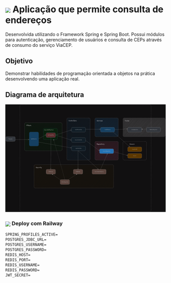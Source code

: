 <h1>
    <a href="https://www.dio.me/">
     <img align="center" width="40px" src="https://hermes.digitalinnovation.one/assets/diome/logo-minimized.png"></a>
    <span>Aplicação que permite consulta de endereços</span>
</h1>

Desenvolvida utilizando o Framework Spring e Spring Boot. Possui módulos para autenticação, gerenciamento de usuários e consulta de CEPs através de consumo do serviço ViaCEP.

## Objetivo
Demonstrar habilidades de programação orientada a objetos na prática desenvolvendo uma aplicação real.

## Diagrama de arquitetura

![Diagrama de arquitetura](resources/dio-molniya.png)

<h3>
    <a href="https://www.dio.me/">
<img align="center" width="40px" src="https://railway.app/brand/logo-light.png"></a>
    <span>Deploy com Railway</span>
</h3>

```shell
SPRING_PROFILES_ACTIVE=
POSTGRES_JDBC_URL=
POSTGRES_USERNAME=
POSTGRES_PASSWORD=
REDIS_HOST=
REDIS_PORT=
REDIS_USERNAME=
REDIS_PASSWORD=
JWT_SECRET=
```